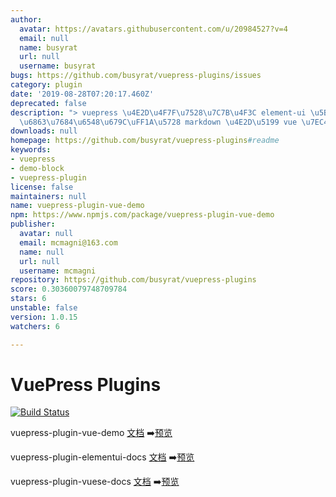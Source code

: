 ```yaml
---
author:
  avatar: https://avatars.githubusercontent.com/u/20984527?v=4
  email: null
  name: busyrat
  url: null
  username: busyrat
bugs: https://github.com/busyrat/vuepress-plugins/issues
category: plugin
date: '2019-08-28T07:20:17.460Z'
deprecated: false
description: "> vuepress \u4E2D\u4F7F\u7528\u7C7B\u4F3C element-ui \u5B98\u65B9\u6587\
  \u6863\u7684\u6548\u679C\uFF1A\u5728 markdown \u4E2D\u5199 vue \u7EC4\u4EF6 demo"
downloads: null
homepage: https://github.com/busyrat/vuepress-plugins#readme
keywords:
- vuepress
- demo-block
- vuepress-plugin
license: false
maintainers: null
name: vuepress-plugin-vue-demo
npm: https://www.npmjs.com/package/vuepress-plugin-vue-demo
publisher:
  avatar: null
  email: mcmagni@163.com
  name: null
  url: null
  username: mcmagni
repository: https://github.com/busyrat/vuepress-plugins
score: 0.30360079748709784
stars: 6
unstable: false
version: 1.0.15
watchers: 6

---
```


# VuePress Plugins

[![Build Status](https://travis-ci.org/busyrat/vuepress-plugins.svg?branch=master)](https://travis-ci.org/busyrat/vuepress-plugins)

vuepress-plugin-vue-demo
[文档](https://github.com/busyrat/vuepress-plugins/blob/master/packages/vue-demo/README.md) ➡️[预览](https://busyrat.github.io/vuepress-plugins/vue-demo/)


vuepress-plugin-elementui-docs
[文档](https://github.com/busyrat/vuepress-plugins/blob/master/packages/elementui-docs/README.md) ➡️[预览](https://busyrat.github.io/vuepress-plugins/elementui-docs/)


vuepress-plugin-vuese-docs
[文档](https://github.com/busyrat/vuepress-plugins/blob/master/packages/vuese-docs/README.md) ➡️[预览](https://busyrat.github.io/vuepress-plugins/vuese-docs/)
